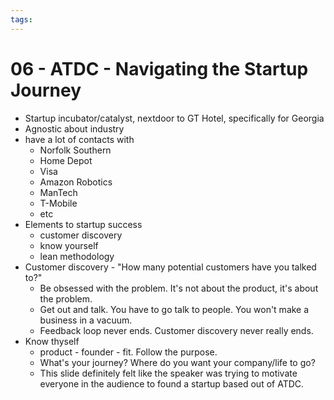 ```yaml
---
tags:
---
```

# 06 - ATDC - Navigating the Startup Journey

- Startup incubator/catalyst, nextdoor to GT Hotel, specifically for Georgia
- Agnostic about industry
- have a lot of contacts with
	- Norfolk Southern
	- Home Depot
	- Visa
	- Amazon Robotics
	- ManTech
	- T-Mobile
	- etc
- Elements to startup success
	- customer discovery
	- know yourself
	- lean methodology
- Customer discovery - "How many potential customers have you talked to?"
	- Be obsessed with the problem. It's not about the product, it's about the problem.
	- Get out and talk. You have to go talk to people. You won't make a business in a vacuum.
	- Feedback loop never ends. Customer discovery never really ends.
- Know thyself
	- product - founder - fit. Follow the purpose.
	- What's your journey? Where do you want your company/life to go?
	- This slide definitely felt like the speaker was trying to motivate everyone in the audience to found a startup based out of ATDC.
